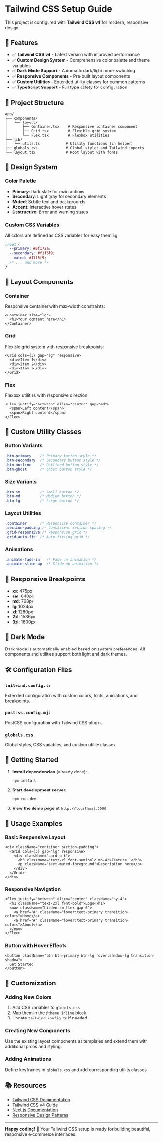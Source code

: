 # Tailwind CSS Setup Guide

This project is configured with **Tailwind CSS v4** for modern, responsive design.

## 🚀 Features

- ✅ **Tailwind CSS v4** - Latest version with improved performance
- ✅ **Custom Design System** - Comprehensive color palette and theme variables
- ✅ **Dark Mode Support** - Automatic dark/light mode switching
- ✅ **Responsive Components** - Pre-built layout components
- ✅ **Custom Utilities** - Extended utility classes for common patterns
- ✅ **TypeScript Support** - Full type safety for configuration

## 📁 Project Structure

```
app/
├── components/
│   └── layout/
│       ├── Container.tsx    # Responsive container component
│       ├── Grid.tsx         # Flexible grid system
│       └── Flex.tsx         # Flexbox utilities
├── lib/
│   └── utils.ts            # Utility functions (cn helper)
├── globals.css             # Global styles and Tailwind imports
└── layout.tsx              # Root layout with fonts
```

## 🎨 Design System

### Color Palette
- **Primary**: Dark slate for main actions
- **Secondary**: Light gray for secondary elements
- **Muted**: Subtle text and backgrounds
- **Accent**: Interactive hover states
- **Destructive**: Error and warning states

### Custom CSS Variables
All colors are defined as CSS variables for easy theming:

```css
:root {
  --primary: #0f172a;
  --secondary: #f1f5f9;
  --muted: #f1f5f9;
  /* ... and more */
}
```

## 🧩 Layout Components

### Container
Responsive container with max-width constraints:

```tsx
<Container size="lg">
  <h1>Your content here</h1>
</Container>
```

### Grid
Flexible grid system with responsive breakpoints:

```tsx
<Grid cols={3} gap="lg" responsive>
  <div>Item 1</div>
  <div>Item 2</div>
  <div>Item 3</div>
</Grid>
```

### Flex
Flexbox utilities with responsive direction:

```tsx
<Flex justify="between" align="center" gap="md">
  <span>Left content</span>
  <span>Right content</span>
</Flex>
```

## 🎯 Custom Utility Classes

### Button Variants
```css
.btn-primary    /* Primary button style */
.btn-secondary  /* Secondary button style */
.btn-outline    /* Outlined button style */
.btn-ghost      /* Ghost button style */
```

### Size Variants
```css
.btn-sm         /* Small button */
.btn-md         /* Medium button */
.btn-lg         /* Large button */
```

### Layout Utilities
```css
.container      /* Responsive container */
.section-padding /* Consistent section spacing */
.grid-responsive /* Responsive grid */
.grid-auto-fit  /* Auto-fitting grid */
```

### Animations
```css
.animate-fade-in   /* Fade in animation */
.animate-slide-up  /* Slide up animation */
```

## 📱 Responsive Breakpoints

- **xs**: 475px
- **sm**: 640px
- **md**: 768px
- **lg**: 1024px
- **xl**: 1280px
- **2xl**: 1536px
- **3xl**: 1600px

## 🌙 Dark Mode

Dark mode is automatically enabled based on system preferences. All components and utilities support both light and dark themes.

## 🛠️ Configuration Files

### `tailwind.config.ts`
Extended configuration with custom colors, fonts, animations, and breakpoints.

### `postcss.config.mjs`
PostCSS configuration with Tailwind CSS plugin.

### `globals.css`
Global styles, CSS variables, and custom utility classes.

## 🚀 Getting Started

1. **Install dependencies** (already done):
   ```bash
   npm install
   ```

2. **Start development server**:
   ```bash
   npm run dev
   ```

3. **View the demo page** at `http://localhost:3000`

## 📝 Usage Examples

### Basic Responsive Layout
```tsx
<div className="container section-padding">
  <Grid cols={3} gap="lg" responsive>
    <div className="card p-6">
      <h3 className="text-xl font-semibold mb-4">Feature 1</h3>
      <p className="text-muted-foreground">Description here</p>
    </div>
  </Grid>
</div>
```

### Responsive Navigation
```tsx
<Flex justify="between" align="center" className="py-4">
  <h1 className="text-2xl font-bold">Logo</h1>
  <nav className="hidden sm:flex gap-6">
    <a href="#" className="hover:text-primary transition-colors">Home</a>
    <a href="#" className="hover:text-primary transition-colors">About</a>
  </nav>
</Flex>
```

### Button with Hover Effects
```tsx
<button className="btn btn-primary btn-lg hover:shadow-lg transition-shadow">
  Get Started
</button>
```

## 🎨 Customization

### Adding New Colors
1. Add CSS variables to `globals.css`
2. Map them in the `@theme inline` block
3. Update `tailwind.config.ts` if needed

### Creating New Components
Use the existing layout components as templates and extend them with additional props and styling.

### Adding Animations
Define keyframes in `globals.css` and add corresponding utility classes.

## 📚 Resources

- [Tailwind CSS Documentation](https://tailwindcss.com/docs)
- [Tailwind CSS v4 Guide](https://tailwindcss.com/docs/v4-beta)
- [Next.js Documentation](https://nextjs.org/docs)
- [Responsive Design Patterns](https://tailwindcss.com/docs/responsive-design)

---

**Happy coding!** 🎉 Your Tailwind CSS setup is ready for building beautiful, responsive e-commerce interfaces.
